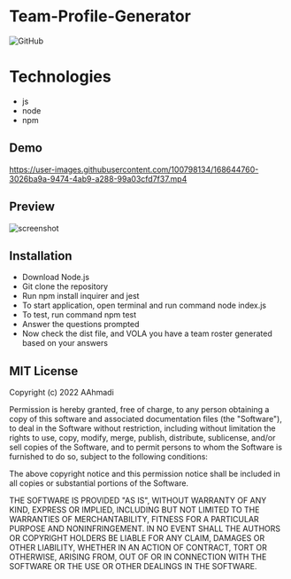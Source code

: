 # Team-Profile-Generator
![GitHub](https://img.shields.io/github/license/Abstrack5/Team-Profile-Generator?style=plastic)

# Technologies
* js
* node
* npm

## Demo
https://user-images.githubusercontent.com/100798134/168644760-3026ba9a-9474-4ab9-a288-99a03cfd7f37.mp4

## Preview
![screenshot](https://user-images.githubusercontent.com/100798134/168645809-82624693-dec4-453a-b760-df572243cfcd.JPG)


## Installation
- Download Node.js
- Git clone the repository
- Run npm install inquirer and jest
- To start application, open terminal and run command node index.js
- To test, run command npm test
- Answer the questions prompted
- Now check the dist file, and VOLA you have a team roster generated based on your answers

## MIT License
Copyright (c) 2022 AAhmadi

Permission is hereby granted, free of charge, to any person obtaining a copy
of this software and associated documentation files (the "Software"), to deal
in the Software without restriction, including without limitation the rights
to use, copy, modify, merge, publish, distribute, sublicense, and/or sell
copies of the Software, and to permit persons to whom the Software is
furnished to do so, subject to the following conditions:

The above copyright notice and this permission notice shall be included in all
copies or substantial portions of the Software.

THE SOFTWARE IS PROVIDED "AS IS", WITHOUT WARRANTY OF ANY KIND, EXPRESS OR
IMPLIED, INCLUDING BUT NOT LIMITED TO THE WARRANTIES OF MERCHANTABILITY,
FITNESS FOR A PARTICULAR PURPOSE AND NONINFRINGEMENT. IN NO EVENT SHALL THE
AUTHORS OR COPYRIGHT HOLDERS BE LIABLE FOR ANY CLAIM, DAMAGES OR OTHER
LIABILITY, WHETHER IN AN ACTION OF CONTRACT, TORT OR OTHERWISE, ARISING FROM,
OUT OF OR IN CONNECTION WITH THE SOFTWARE OR THE USE OR OTHER DEALINGS IN THE
SOFTWARE.

